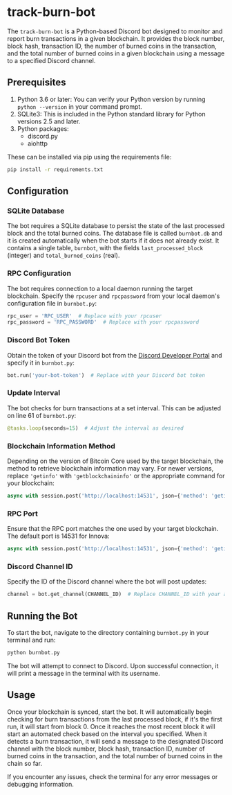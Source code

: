 # track-burn-bot

The `track-burn-bot` is a Python-based Discord bot designed to monitor and report burn transactions in a given blockchain. It provides the block number, block hash, transaction ID, the number of burned coins in the transaction, and the total number of burned coins in a given blockchain using a message to a specified Discord channel.

## Prerequisites

1. Python 3.6 or later: You can verify your Python version by running `python --version` in your command prompt.
2. SQLite3: This is included in the Python standard library for Python versions 2.5 and later.
3. Python packages:
   * discord.py
   * aiohttp

These can be installed via pip using the requirements file:

```bash
pip install -r requirements.txt
```

## Configuration

### SQLite Database

The bot requires a SQLite database to persist the state of the last processed block and the total burned coins. The database file is called `burnbot.db` and it is created automatically when the bot starts if it does not already exist. It contains a single table, `burnbot`, with the fields `last_processed_block` (integer) and `total_burned_coins` (real).

### RPC Configuration

The bot requires connection to a local daemon running the target blockchain. Specify the `rpcuser` and `rpcpassword` from your local daemon's configuration file in `burnbot.py`:

```python
rpc_user = 'RPC_USER'  # Replace with your rpcuser
rpc_password = 'RPC_PASSWORD'  # Replace with your rpcpassword
```

### Discord Bot Token

Obtain the token of your Discord bot from the [Discord Developer Portal](https://discord.com/developers/applications) and specify it in `burnbot.py`:

```python
bot.run('your-bot-token')  # Replace with your Discord bot token
```

### Update Interval

The bot checks for burn transactions at a set interval. This can be adjusted on line 61 of `burnbot.py`:

```python
@tasks.loop(seconds=15)  # Adjust the interval as desired
```

### Blockchain Information Method

Depending on the version of Bitcoin Core used by the target blockchain, the method to retrieve blockchain information may vary. For newer versions, replace `'getinfo'` with `'getblockchaininfo'` or the appropriate command for your blockchain:

```python
async with session.post('http://localhost:14531', json={'method': 'getinfo'}) as response:  # Change 'getinfo' as necessary
```

### RPC Port

Ensure that the RPC port matches the one used by your target blockchain. The default port is 14531 for Innova:

```python
async with session.post('http://localhost:14531', json={'method': 'getinfo'}) as response:  # Change port number as necessary
```

### Discord Channel ID

Specify the ID of the Discord channel where the bot will post updates:

```python
channel = bot.get_channel(CHANNEL_ID)  # Replace CHANNEL_ID with your actual Discord channel ID
```

## Running the Bot

To start the bot, navigate to the directory containing `burnbot.py` in your terminal and run:

```bash
python burnbot.py
```

The bot will attempt to connect to Discord. Upon successful connection, it will print a message in the terminal with its username.

## Usage

Once your blockchain is synced, start the bot. It will automatically begin checking for burn transactions from the last processed block, if it's the first run, it will start from block 0. Once it reaches the most recent block it will start an automated check based on the interval you specified. When it detects a burn transaction, it will send a message to the designated Discord channel with the block number, block hash, transaction ID, number of burned coins in the transaction, and the total number of burned coins in the chain so far.

If you encounter any issues, check the terminal for any error messages or debugging information.
